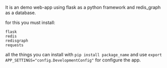 It is an demo web-app using flask as a python framework and redis_graph as a database.

for this you must install:

	flask
	redis
	redisgraph
	requests
all the things you can install with `pip install package_name`
and use `export APP_SETTINGS="config.DevelopmentConfig"` for configure the app.


